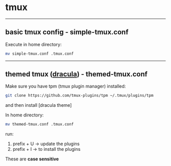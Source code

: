 # tmux

---

## basic tmux config - simple-tmux.conf

Execute in home directory:
```bash
mv simple-tmux.conf .tmux.conf
```

---

## themed tmux ([dracula](https://draculatheme.com/tmux/)) - themed-tmux.conf

Make sure you have tpm (tmux plugin manager) installed:
```bash
git clone https://github.com/tmux-plugins/tpm ~/.tmux/plugins/tpm
```

and then install [dracula theme]

In home directory:
```bash
mv themed-tmux.conf .tmux.conf
```
run:
1. prefix + U -> update the plugins
2. prefix + I -> to install the plugins

These are **case sensitive**

